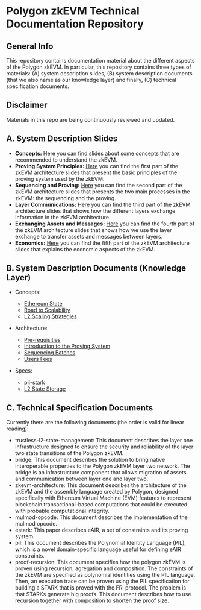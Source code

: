 # Polygon zkEVM Technical Documentation Repository

## General Info
This repository contains documentation material about the different aspects of the Polygon zkEVM.
In particular, this repository contains three types of materials: 
(A) system description slides, (B) system description documents (that we also name as our knowledge layer) and finally, (C) technical specification documents.

## Disclaimer
Materials in this repo are being continuously reviewed and updated.

## A. System Description Slides

- **Concepts:** [Here](./slides/zkevm-concepts.pdf) you can find slides about some concepts that are recommended to understand the zkEVM. 
- **Proving System Principles:** [Here](./slides/zkevm-architecture-part1-proving-system-principles.pdf) you can find the first part of the zkEVM architecture slides that present the basic principles of the proving system used by the zkEVM.
- **Sequencing and Proving:** [Here](./slides/zkevm-architecture-part2-sequencing-and-proving.pdf) you can find the 
second part of the zkEVM architecture slides that presents the two main processes in the zkEVM: the sequencing and the proving.
- **Layer Communications:** [Here](./slides/zkevm-architecture-part3-layer-communication.pdf) you can find the 
third part of the zkEVM architecture slides that shows how the different layers exchange information in the zkEVM architecture.
- **Exchanging Assets and Messages:** [Here](./slides/zkevm-architecture-part4-exchanging-assets-and-messages.pdf) you can find the 
fourth part of the zkEVM architecture slides that shows how we use the layer exchange to transfer assets and messages between layers.
- **Economics:** [Here](./slides/zkevm-architecture-part5-economics.pdf) you can find the 
fifth part of the zkEVM architecture slides that explains the economic aspects of the zkEVM.

## B. System Description Documents (Knowledge Layer)

- Concepts:
  - [Ethereum State](./knowledge-layer/concepts/PDFs/ethereum-state.pdf)
  - [Road to Scalability](./knowledge-layer/concepts/PDFs/road-to-scalability.pdf)
  - [L2 Scaling Strategies](./knowledge-layer/concepts/PDFs/l2-scaling-strategies.pdf)

- Architecture:
  - [Pre-requisities](./knowledge-layer/architecture/PDFs/pre-requisites.pdf)
  - [Introduction to the Proving System](./knowledge-layer/architecture/PDFs/intro-proving-system.pdf)
  - [Sequencing Batches](./knowledge-layer/architecture/PDFs/sequencing-batches.pdf)
  - [Users Fees](./knowledge-layer/architecture/PDFs/users-fees.pdf)

- Specs:
  - [pil-stark](./knowledge-layer/specs/PDFs/estark.pdf)
  - [L2 State Storage](./knowledge-layer/specs/PDFs/l2-state-storage.pdf)

## C. Technical Specification Documents

Currently there are the following documents (the order is valid for linear reading):
- trustless-l2-state-management: 
  This document describes the layer one infrastructure designed to ensure the security and reliability of the layer two state transitions of the Polygon zkEVM.
- bridge: 
  This document describes the solution to bring native interoperable properties to the Polygon zkEVM layer two network. The bridge is an infrastructure component that allows migration of assets and communication between layer one and layer two.
- zkevm-architecture:
  This document describes the architecture of the zkEVM and the assembly language created by Polygon, designed specifically with Ethereum Virtual Machine (EVM) features to represent blockchain transactional-based computations that could be executed with probable computational integrity.
- mulmod-opcode:
  This document describes the implementation of the mulmod opcode.    
- estark:
  This paper describes eAIR, a set of constraints and its proving system.
- pil:
  This document describes the Polynomial Identity Language (PIL), which is a novel domain-specific language useful for defining eAIR constraints.
- proof-recursion:
  This document specifies how the polygon zkEVM is proven using recursion, agregation and composition. The constraints of the zkEVM are specified as polynomial identities using the PIL language. Then, an execution trace can be proven using the PIL specification for building a STARK that is proved with the FRI protocol. The problem is that STARKs generate big proofs. This document describes how to use recursion together with composition to shorten the proof size. 
